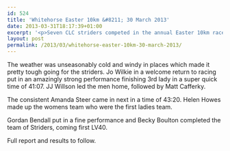 ```yaml
---
id: 524
title: 'Whitehorse Easter 10km &#8211; 30 March 2013'
date: 2013-03-31T18:17:39+01:00
excerpt: '<p>Seven CLC striders competed in the annual Easter 10km race at the White Horse in Sandhurst.</p>'
layout: post
permalink: /2013/03/whitehorse-easter-10km-30-march-2013/
---
```

The weather was unseasonably cold and windy in places which made it pretty tough going for the striders. Jo Wilkie in a welcome return to racing put in an amazingly strong performance finishing 3rd lady in a super quick time of 41:07. JJ Willson led the men home, followed by Matt Cafferky.

The consistent Amanda Steer came in next in a time of 43:20. Helen Howes made up the womens team who were the first ladies team.

Gordan Bendall put in a fine performance and Becky Boulton completed the team of Striders, coming first LV40.

Full report and results to follow.